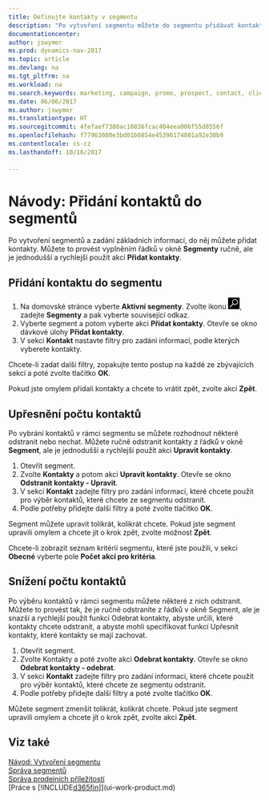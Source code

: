 ```yaml
---
title: Definujte kontakty v segmentu
description: "Po vytvoření segmentu můžete do segmentu přidávat kontakty, například jako součást marketingové kampaně zaměřené na konkrétní zákazníky nebo klienty."
documentationcenter: 
author: jswymer
ms.prod: dynamics-nav-2017
ms.topic: article
ms.devlang: na
ms.tgt_pltfrm: na
ms.workload: na
ms.search.keywords: marketing, campaign, promo, prospect, contact, client, customer
ms.date: 06/06/2017
ms.author: jswymer
ms.translationtype: HT
ms.sourcegitcommit: 4fefaef7380ac10836fcac404eea006f55d8556f
ms.openlocfilehash: f77963080e3bd01b0854e45396174801a92e30b9
ms.contentlocale: cs-cz
ms.lasthandoff: 10/16/2017

---
```

# <a name="how-to-add-contacts-to-segments"></a>Návody: Přidání kontaktů do segmentů
Po vytvoření segmentů a zadání základních informací, do něj můžete přidat kontakty. Můžete to provést vyplněním řádků v okně **Segmenty** ručně, ale je jednodušší a rychlejší použít akci **Přidat kontakty**.

## <a name="to-add-a-contact-to-a-segment"></a>Přidání kontaktu do segmentu
1. Na domovské stránce vyberte **Aktivní segmenty**. Zvolte ikonu ![Vyhledat stránku nebo sestavu](media/ui-search/search_small.png "Ikona Vyhledat stránku nebo sestavu"), zadejte **Segmenty** a pak vyberte související odkaz.  
2. Vyberte segment a potom vyberte akci **Přidat kontakty**. Otevře se okno dávkové úlohy **Přidat kontakty**.
3. V sekci **Kontakt** nastavte filtry pro zadání informací, podle kterých vyberete kontakty.

Chcete-li zadat další filtry, zopakujte tento postup na každé ze zbývajících sekcí a poté zvolte tlačítko **OK**.

Pokud jste omylem přidali kontakty a chcete to vrátit zpět, zvolte akci **Zpět**.

## <a name="to-refine-the-number-of-contacts"></a>Upřesnění počtu kontaktů
Po vybrání kontaktů v rámci segmentu se můžete rozhodnout některé odstranit nebo nechat. Můžete ručně odstranit kontakty z řádků v okně **Segment**, ale je jednodušší a rychlejší použít akci **Upravit kontakty**.

1. Otevřít segment.
2. Zvolte **Kontakty** a potom akci **Upravit kontakty**. Otevře se okno **Odstranit kontakty - Upravit**.
3. V sekci **Kontakt** zadejte filtry pro zadání informací, které chcete použít pro výběr kontaktů, které chcete ze segmentu odstranit.
4. Podle potřeby přidejte další filtry a poté zvolte tlačítko **OK**.

Segment můžete upravit tolikrát, kolikrát chcete. Pokud jste segment upravili omylem a chcete jít o krok zpět, zvolte možnost **Zpět**.

Chcete-li zobrazit seznam kritérií segmentu, které jste použili, v sekci **Obecné** vyberte pole **Počet akcí pro kritéria**.

## <a name="to-reduce-the-number-of-contacts"></a>Snížení počtu kontaktů
Po výběru kontaktů v rámci segmentu můžete některé z nich odstranit. Můžete to provést tak, že je ručně odstraníte z řádků v okně Segment, ale je snazší a rychlejší použít funkci Odebrat kontakty, abyste určili, které kontakty chcete odstranit, a abyste mohli specifikovat funkcí Upřesnit kontakty, které kontakty se mají zachovat.

1. Otevřít segment.
2. Zvolte Kontakty a poté zvolte akci **Odebrat kontakty**. Otevře se okno **Odebrat kontakty - odebrat**.
3. V sekci **Kontakt** zadejte filtry pro zadání informací, které chcete použít pro výběr kontaktů, které chcete ze segmentu odstranit.
4. Podle potřeby přidejte další filtry a poté zvolte tlačítko **OK**.

Můžete segment zmenšit tolikrát, kolikrát chcete. Pokud jste segment upravili omylem a chcete jít o krok zpět, zvolte akci **Zpět**.

## <a name="see-also"></a>Viz také
[Návod: Vytvoření segmentu](marketing-how-create-segment.md)   
[Správa segmentů](marketing-segments.md)  
[Správa prodejních příležitostí](marketing-manage-sales-opportunities.md)  
[Práce s [!INCLUDE[d365fin](includes/d365fin_md.md)]](ui-work-product.md)  

